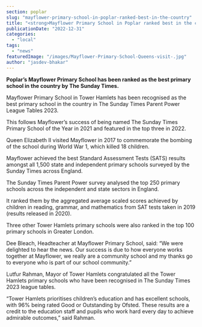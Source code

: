 ```yaml
---
section: poplar
slug: "mayflower-primary-school-in-poplar-ranked-best-in-the-country"
title: "<strong>Mayflower Primary School in Poplar ranked best in the country</strong>"
publicationDate: "2022-12-31"
categories: 
  - "local"
tags: 
  - "news"
featuredImage: "/images/Mayflower-Primary-School-Queens-visit-.jpg"
author: "jasdev-bhakar"
---
```


**Poplar’s Mayflower Primary School has been ranked as the best primary school in the country by The Sunday Times.**

Mayflower Primary School in Tower Hamlets has been recognised as the best primary school in the country in The Sunday Times Parent Power League Tables 2023.

This follows Mayflower’s success of being named The Sunday Times Primary School of the Year in 2021 and featured in the top three in 2022. 

Queen Elizabeth II visited Mayflower in 2017 to commemorate the bombing of the school during World War 1, which killed 18 children.

Mayflower achieved the best Standard Assessment Tests (SATS) results amongst all 1,500 state and independent primary schools surveyed by the Sunday Times across England.

The Sunday Times Parent Power survey analysed the top 250 primary schools across the independent and state sectors in England.

It ranked them by the aggregated average scaled scores achieved by children in reading, grammar, and mathematics from SAT tests taken in 2019 (results released in 2020).

Three other Tower Hamlets primary schools were also ranked in the top 100 primary schools in Greater London.

Dee Bleach, Headteacher at Mayflower Primary School, said: “We were delighted to hear the news. Our success is due to how everyone works together at Mayflower, we really are a community school and my thanks go to everyone who is part of our school community.”

Lutfur Rahman, Mayor of Tower Hamlets congratulated all the Tower Hamlets primary schools who have been recognised in The Sunday Times 2023 league tables.

“Tower Hamlets prioritises children’s education and has excellent schools, with 96% being rated Good or Outstanding by Ofsted. These results are a credit to the education staff and pupils who work hard every day to achieve admirable outcomes,” said Rahman.

